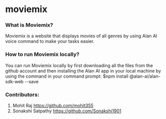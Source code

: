 # moviemix

### What is Moviemix?
Moviemix is a website that displays movies of all genres by using Alan AI voice command to make your tasks easier.

### How to run Moviemix locally?
You can run Moviemix locally by first downloading all the files from the github account and then installing the Alan AI app in your local machine by using the command in your command prompt: $npm install @alan-ai/alan-sdk-web --save

### Contributors:
1. Mohit Raj  https://github.com/mohit355
2. Sonakshi Satpathy  https://github.com/Sonakshi1901
